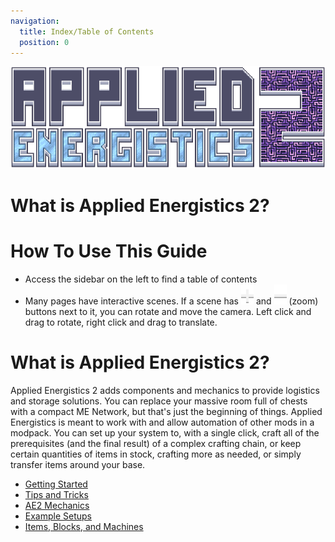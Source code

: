 ```yaml
---
navigation:
  title: Index/Table of Contents
  position: 0
---
```


![Logo](assets/logo.png)

# What is Applied Energistics 2?

# How To Use This Guide

- Access the sidebar on the left to find a table of contents
- Many pages have interactive scenes. If a scene has ![Plus](assets/diagrams/plus.png)
  and ![Minus](assets/diagrams/minus.png) (zoom) buttons next to it, you can rotate and move the camera.
  Left click and drag to rotate, right click and drag to translate.

# What is Applied Energistics 2?

Applied Energistics 2 adds components and mechanics to provide logistics and storage solutions. You can replace your
massive room full of chests with a compact ME Network, but that's just the beginning of things.
Applied Energistics is meant to work with and allow automation of other mods in a modpack. You can set up your system to,
with a single click, craft all of the prerequisites (and the final result) of a complex crafting chain, or keep certain
quantities of items in stock, crafting more as needed, or simply transfer items around your base.

- [Getting Started](getting-started.md)
- [Tips and Tricks](tips-and-tricks.md)
- [AE2 Mechanics](ae2-mechanics/ae2-mechanics-index.md)
- [Example Setups](example-setups/example-setups-index.md)
- [Items, Blocks, and Machines](items-blocks-machines/items-blocks-machines-index.md)

<GameScene zoom="4" interactive={true}>
  <ImportStructure src="assets/assemblies/autocraft_setup_greebles.snbt" />
  <IsometricCamera yaw="195" pitch="30" />
</GameScene>
